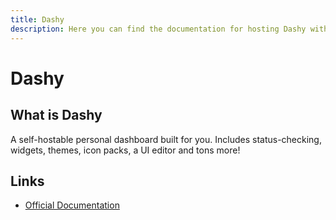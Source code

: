 ```yaml
---
title: Dashy
description: Here you can find the documentation for hosting Dashy with Coolify.
---
```


# Dashy

<ZoomableImage src="/docs/images/services/dashy.png" />

## What is Dashy

A self-hostable personal dashboard built for you. Includes status-checking, widgets, themes, icon packs, a UI editor and tons more!

## Links

- [Official Documentation](https://dashy.to/docs?utm_source=coolify.io)
